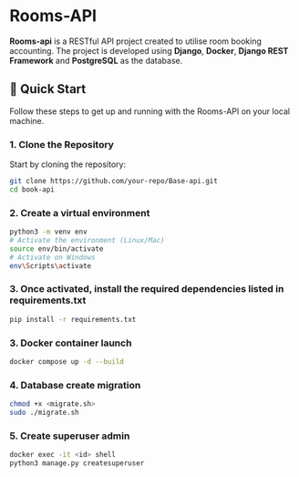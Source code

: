 # Rooms-API

**Rooms-api** is a RESTful API project created to utilise room booking accounting. The project is developed using **Django**, **Docker**, **Django REST Framework** and **PostgreSQL** as the database.

## 🚀 Quick Start

Follow these steps to get up and running with the Rooms-API on your local machine.

### 1. Clone the Repository

Start by cloning the repository:

```bash
git clone https://github.com/your-repo/Base-api.git
cd book-api
```

### 2. Create a virtual environment

```bash
python3 -m venv env
# Activate the environment (Linux/Mac)
source env/bin/activate
# Activate on Windows
env\Scripts\activate
```

### 3. Once activated, install the required dependencies listed in requirements.txt

```bash
pip install -r requirements.txt
```

### 3. Docker container launch

```bash
docker compose up -d --build
```

### 4. Database create migration

```bash
chmod +x <migrate.sh>
sudo ./migrate.sh
```

### 5. Create superuser admin

```bash
docker exec -it <id> shell
python3 manage.py createsuperuser
```
